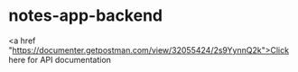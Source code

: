 # notes-app-backend

<a href "https://documenter.getpostman.com/view/32055424/2s9YynnQ2k">Click here for API documentation</a>
